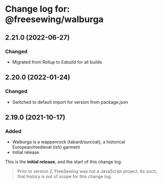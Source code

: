 # Change log for: @freesewing/walburga


## 2.21.0 (2022-06-27)

### Changed

 - Migrated from Rollup to Esbuild for all builds

## 2.20.0 (2022-01-24)

### Changed

 - Switched to default import for version from package.json

## 2.19.0 (2021-10-17)

### Added

 - Walburga is a wappenrock (tabard/surcoat), a historical European/medieval (ish) garment
 - Initial release


This is the **initial release**, and the start of this change log.

> Prior to version 2, FreeSewing was not a JavaScript project.
> As such, that history is out of scope for this change log.

